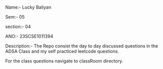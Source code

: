 Name:- Lucky Baliyan  

Sem:- 05  

section:- 04   

ANO:- 23SCSE1011394  


Description:- The Repo consist the day to day discussed questions in the ADSA Class and my self practiced leetcode 
questions.

For the class questions navigate to classRoom directory.


